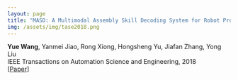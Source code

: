 ```yaml
---
layout: page
title: "MASD: A Multimodal Assembly Skill Decoding System for Robot Programming by Demonstration"
img: /assets/img/tase2018.png
---
```

**Yue Wang**, Yanmei Jiao, Rong Xiong, Hongsheng Yu, Jiafan Zhang, Yong Liu
<br/>
IEEE Transactions on Automation Science and Engineering, 2018
<br/>
[[Paper](https://ieeexplore.ieee.org/document/8263146)]
